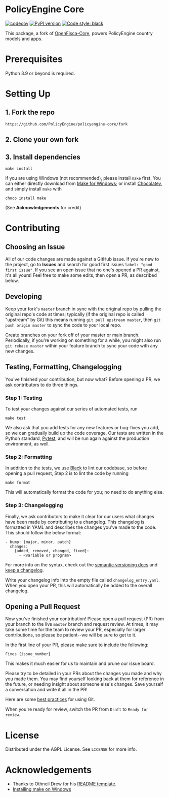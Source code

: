 # PolicyEngine Core

[![codecov](https://codecov.io/gh/PolicyEngine/policyengine-core/branch/master/graph/badge.svg?token=BLoCjCf5Qr)](https://codecov.io/gh/PolicyEngine/policyengine-core)
[![PyPI version](https://badge.fury.io/py/policyengine-core.svg)](https://badge.fury.io/py/policyengine-core)
[![Code style: black](https://img.shields.io/badge/code%20style-black-000000.svg)](https://github.com/psf/black)

This package, a fork of [OpenFisca-Core](https://github.com/OpenFisca/OpenFisca-Core), powers PolicyEngine country models and apps.

# Prerequisites

Python 3.9 or beyond is required.

# Setting Up

## 1. Fork the repo

```
https://github.com/PolicyEngine/policyengine-core/fork
```

## 2. Clone your own fork

## 3. Install dependencies

```
make install
```

If you are using Windows (not recommended), please install `make` first.
You can either directly download from [Make for Windows](https://gnuwin32.sourceforge.net/packages/make.htm); 
or install [Chocolatey](https://chocolatey.org/install), and simply install `make` with

```
choco install make
```

(See **Acknowledgements** for credit)

# Contributing

## Choosing an Issue

All of our code changes are made against a GitHub issue. If you're new to the project, go to **Issues** and search for good first issues `label: "good first issue"`. If you see an open issue that no one's opened a PR against, it's all yours! Feel free to make some edits, then open a PR, as described below.

## Developing

Keep your fork's `master` branch in sync with the original repo by pulling the original repo's code at times; typically (if the original repo is called "upstream" by Git) this means running `git pull upstream master`, then `git push origin master` to sync the code to your local repo. 

Create branches on your fork off of your master or main branch. Periodically, if you're working on something for a while, you might also run `git rebase master` within your feature branch to sync your code with any new changes.

## Testing, Formatting, Changelogging

You've finished your contribution, but now what? Before opening a PR, we ask contributors to do three things.

### Step 1: Testing

To test your changes against our series of automated tests, run

```
make test
```

We also ask that you add tests for any new features or bug-fixes you add, so we can gradually build up the code coverage. Our tests are written in the Python standard, [Pytest](https://docs.pytest.org/en/7.1.x/getting-started.html), and will be run again against the production environment, as well.

### Step 2: Formatting

In addition to the tests, we use [Black](https://github.com/psf/black) to lint our codebase, so before opening a pull request, Step 2 is to lint the code by running

```
make format
```

This will automatically format the code for you; no need to do anything else.

### Step 3: Changelogging

Finally, we ask contributors to make it clear for our users what changes have been made by contributing to a changelog. This changelog is formatted in YAML and describes the changes you've made to the code. This should follow the below format:

```
- bump: {major, minor, patch}
  changes:
    {added, removed, changed, fixed}:
      - <variable or program>
```

For more info on the syntax, check out the [semantic versioning docs](https://www.semver.org) and [keep a changelog](https://www.keepachangelog.com).

Write your changelog info into the empty file called `changelog_entry.yaml`. When you open your PR, this will automatically be added to the overall changelog.

## Opening a Pull Request

Now you've finished your contribution! Please open a pull request (PR) from your branch to the live `master` branch and request review. At times, it may take some time for the team to review your PR, especially for larger contributions, so please be patient--we will be sure to get to it.

In the first line of your PR, please make sure to include the following:

```
Fixes {issue_number}
```

This makes it much easier for us to maintain and prune our issue board.

Please try to be detailed in your PRs about the changes you made and why you made them. You may find yourself looking back at them for reference in the future, or needing insight about someone else's changes. Save yourself a conversation and write it all in the PR!

Here are some [best practices](https://deepsource.io/blog/git-best-practices/) for using Git.

When you're ready for review, switch the PR from `Draft` to `Ready for review`.

# License

Distributed under the AGPL License. See `LICENSE` for more info.

# Acknowledgements

- Thanks to Othneil Drew for his [README template](https://github.com/othneildrew/Best-README-Template).
- [Installing make on Windows](https://stackoverflow.com/questions/32127524/how-to-install-and-use-make-in-windows)
